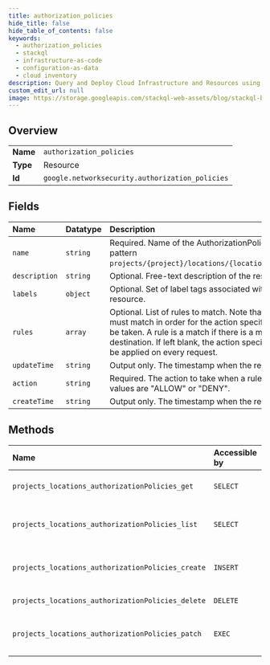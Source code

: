 ```yaml
---
title: authorization_policies
hide_title: false
hide_table_of_contents: false
keywords:
  - authorization_policies
  - stackql
  - infrastructure-as-code
  - configuration-as-data
  - cloud inventory
description: Query and Deploy Cloud Infrastructure and Resources using SQL
custom_edit_url: null
image: https://storage.googleapis.com/stackql-web-assets/blog/stackql-blog-post-featured-image.png
---
```

  
    

## Overview
<table><tbody>
<tr><td><b>Name</b></td><td><code>authorization_policies</code></td></tr>
<tr><td><b>Type</b></td><td>Resource</td></tr>
<tr><td><b>Id</b></td><td><code>google.networksecurity.authorization_policies</code></td></tr>
</tbody></table>

## Fields
| Name | Datatype | Description |
|:-----|:---------|:------------|
| `name` | `string` | Required. Name of the AuthorizationPolicy resource. It matches pattern `projects/{project}/locations/{location}/authorizationPolicies/`. |
| `description` | `string` | Optional. Free-text description of the resource. |
| `labels` | `object` | Optional. Set of label tags associated with the AuthorizationPolicy resource. |
| `rules` | `array` | Optional. List of rules to match. Note that at least one of the rules must match in order for the action specified in the 'action' field to be taken. A rule is a match if there is a matching source and destination. If left blank, the action specified in the `action` field will be applied on every request. |
| `updateTime` | `string` | Output only. The timestamp when the resource was updated. |
| `action` | `string` | Required. The action to take when a rule match is found. Possible values are "ALLOW" or "DENY". |
| `createTime` | `string` | Output only. The timestamp when the resource was created. |
## Methods
| Name | Accessible by | Required Params | Description |
|:-----|:--------------|:----------------|:------------|
| `projects_locations_authorizationPolicies_get` | `SELECT` | `name` | Gets details of a single AuthorizationPolicy. |
| `projects_locations_authorizationPolicies_list` | `SELECT` | `parent` | Lists AuthorizationPolicies in a given project and location. |
| `projects_locations_authorizationPolicies_create` | `INSERT` | `parent` | Creates a new AuthorizationPolicy in a given project and location. |
| `projects_locations_authorizationPolicies_delete` | `DELETE` | `name` | Deletes a single AuthorizationPolicy. |
| `projects_locations_authorizationPolicies_patch` | `EXEC` | `name` | Updates the parameters of a single AuthorizationPolicy. |
